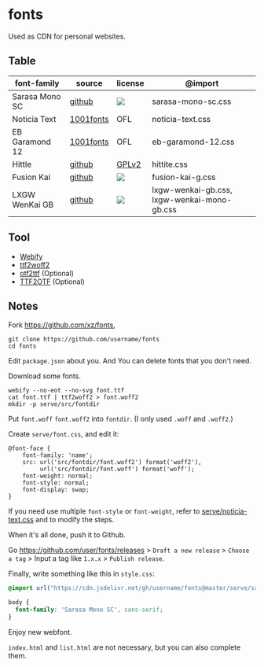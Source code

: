 # fonts

Used as CDN for personal websites.

## Table

| font-family | source | license | @import |
| - | - | - | - |
| Sarasa Mono SC | [github](https://github.com/be5invis/Sarasa-Gothic) | [![](https://img.shields.io/github/license/be5invis/Sarasa-Gothic)](https://github.com/be5invis/Sarasa-Gothic/blob/main/LICENSE) | sarasa-mono-sc.css |
| Noticia Text | [1001fonts](https://www.1001fonts.com/noticia-text-font.html) | OFL | noticia-text.css |
| EB Garamond 12 | [1001fonts](https://www.1001fonts.com/eb-garamond-font.html) | OFL | eb-garamond-12.css |
| Hittle | [github](https://github.com/cesine/hittite-font) | [GPLv2](https://github.com/cesine/hittite-font/blob/master/hittitefontguide.english0.0.2.pdf) | hittite.css |
| Fusion Kai | [github](https://github.com/lxgw/FusionKai) | [![](https://img.shields.io/github/license/lxgw/FusionKai)](https://github.com/lxgw/FusionKai/blob/main/LICENSE) | fusion-kai-g.css |
| LXGW WenKai GB | [github](https://github.com/lxgw/LxgwWenkaiGB) | [![](https://img.shields.io/github/license/lxgw/LxgwWenkaiGB)](https://github.com/lxgw/LxgwWenkaiGB/blob/main/LICENSE.txt) | lxgw-wenkai-gb.css, lxgw-wenkai-mono-gb.css |

## Tool

- [Webify](https://github.com/ananthakumaran/webify)
- [ttf2woff2](https://github.com/nfroidure/ttf2woff2)
- [otf2ttf](https://github.com/awesometoolbox/otf2ttf) (Optional)
- [TTF2OTF](https://github.com/ftCLI/TTF2OTF) (Optional)

## Notes

Fork https://github.com/xz/fonts,

```
git clone https://github.com/username/fonts
cd fonts
```

Edit `package.json` about you. And You can delete fonts that you don't need.

Download some fonts.

```
webify --no-eot --no-svg font.ttf
cat font.ttf | ttf2woff2 > font.woff2
mkdir -p serve/src/fontdir
```

Put `font.woff` `font.woff2` into `fontdir`. (I only used `.woff` and `.woff2`.)

Create `serve/font.css`, and edit it:

```
@font-face {
    font-family: 'name';
    src: url('src/fontdir/font.woff2') format('woff2'),
         url('src/fontdir/font.woff') format('woff');
    font-weight: normal;
    font-style: normal;
    font-display: swap;
}
```

If you need use multiple `font-style` or `font-weight`, refer to [serve/noticia-text.css](serve/noticia-text.css) and [](serve/src/noticia-text) to modify the steps.

When it's all done, push it to Github.

Go https://github.com/user/fonts/releases > `Draft a new release` > `Choose a tag` > Input a tag like `1.x.x` > `Publish release`.

Finally, write something like this in `style.css`:

```css
@import url("https://cdn.jsdelivr.net/gh/username/fonts@master/serve/sarasa-mono-sc.css");

body {
  font-family: 'Sarasa Mono SC', sans-serif;
}
```

Enjoy new webfont.

`index.html` and `list.html` are not necessary, but you can also complete them.